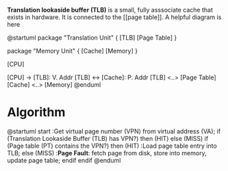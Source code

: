 **Translation lookaside buffer (TLB)** is a small, fully asssociate cache that exists in hardware. It is connected to the [[page table]]. A helpful diagram is here

@startuml
package "Translation Unit" {
  [TLB]
  [Page Table]
}

package "Memory Unit" {
    [Cache]
    [Memory]
}

[CPU]

[CPU] -> [TLB]: V. Addr
[TLB] <-> [Cache]: P. Addr
[TLB] <..> [Page Table]
[Cache] <..> [Memory]
@enduml

# Algorithm

@startuml
start
:Get virtual page number (VPN) from virtual address (VA);
if (Translation Lookaside Buffer (TLB) has VPN?) then (HIT)
else (MISS)
    if (Page table (PT) contains the VPN?) then (HIT)
    :Load page table entry into TLB;
    else (MISS)
    :**Page Fault**: fetch page from disk, store into memory, update page table;
    endif
endif
@enduml